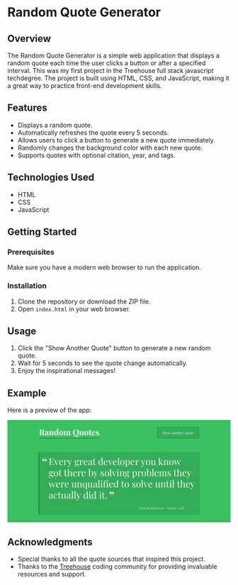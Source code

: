 # Random Quote Generator

## Overview

The Random Quote Generator is a simple web application that displays a random quote each time the user clicks a button or after a specified interval. This was my first project in the Treehouse full stack javascript techdegree. The project is built using HTML, CSS, and JavaScript, making it a great way to practice front-end development skills.

## Features

- Displays a random quote.
- Automatically refreshes the quote every 5 seconds.
- Allows users to click a button to generate a new quote immediately.
- Randomly changes the background color with each new quote.
- Supports quotes with optional citation, year, and tags.

## Technologies Used

- HTML
- CSS
- JavaScript

## Getting Started

### Prerequisites

Make sure you have a modern web browser to run the application.

### Installation

1. Clone the repository or download the ZIP file.
2. Open `index.html` in your web browser.

## Usage

1. Click the "Show Another Quote" button to generate a new random quote.
2. Wait for 5 seconds to see the quote change automatically.
3. Enjoy the inspirational messages!

## Example

Here is a preview of the app:

![Preview of Random Quote Generator App](./images/screenshot.webp)

## Acknowledgments

- Special thanks to all the quote sources that inspired this project.
- Thanks to the [Treehouse](https://teamtreehouse.com/) coding community for providing invaluable resources and support.
